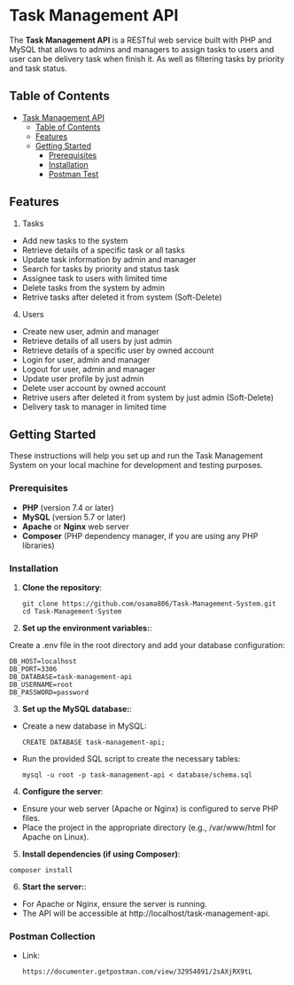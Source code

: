 # Task Management API

The **Task Management API** is a RESTful web service built with PHP and MySQL that allows to admins and managers to assign tasks to users and user can be delivery task when finish it. As well as filtering tasks by priority and task status.

## Table of Contents

-   [Task Management API](#task-management-api)
    -   [Table of Contents](#table-of-contents)
    -   [Features](#features)
    -   [Getting Started](#getting-started)
        -   [Prerequisites](#prerequisites)
        -   [Installation](#installation)
        -   [Postman Test](#postman-test)

## Features

1. Tasks

-   Add new tasks to the system
-   Retrieve details of a specific task or all tasks
-   Update task information by admin and manager
-   Search for tasks by priority and status task
-   Assignee task to users with limited time
-   Delete tasks from the system by admin
-   Retrive tasks after deleted it from system (Soft-Delete)

4. Users

-   Create new user, admin and manager
-   Retrieve details of all users by just admin
-   Retrieve details of a specific user by owned account
-   Login for user, admin and manager
-   Logout for user, admin and manager
-   Update user profile by just admin
-   Delete user account by owned account
-   Retrive users after deleted it from system by just admin (Soft-Delete)
-   Delivery task to manager in limited time

## Getting Started

These instructions will help you set up and run the Task Management System on your local machine for development and testing purposes.

### Prerequisites

-   **PHP** (version 7.4 or later)
-   **MySQL** (version 5.7 or later)
-   **Apache** or **Nginx** web server
-   **Composer** (PHP dependency manager, if you are using any PHP libraries)

### Installation

1. **Clone the repository**:

    ```
    git clone https://github.com/osama806/Task-Management-System.git
    cd Task-Management-System
    ```

2. **Set up the environment variables:**:

Create a .env file in the root directory and add your database configuration:

```
DB_HOST=localhost
DB_PORT=3306
DB_DATABASE=task-management-api
DB_USERNAME=root
DB_PASSWORD=password
```

3. **Set up the MySQL database:**:

-   Create a new database in MySQL:
    ```
    CREATE DATABASE task-management-api;
    ```
-   Run the provided SQL script to create the necessary tables:
    ```
    mysql -u root -p task-management-api < database/schema.sql
    ```

4. **Configure the server**:

-   Ensure your web server (Apache or Nginx) is configured to serve PHP files.
-   Place the project in the appropriate directory (e.g., /var/www/html for Apache on Linux).

5. **Install dependencies (if using Composer)**:

```
composer install
```

6. **Start the server:**:

-   For Apache or Nginx, ensure the server is running.
-   The API will be accessible at http://localhost/task-management-api.

### Postman Collection

-   Link:
    ```
    https://documenter.getpostman.com/view/32954091/2sAXjRX9tL
    ```
